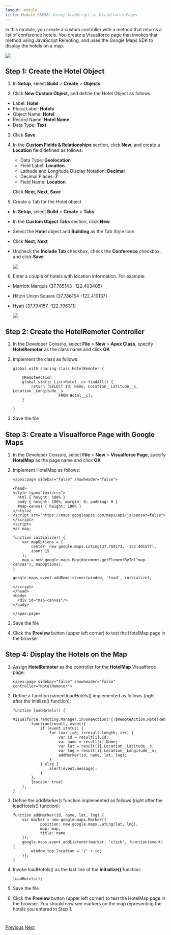 ```yaml
---
layout: module
title: Module 9&#58; Using JavaScript in Visualforce Pages
---
```

In this module, you create a custom controller with a method that returns a list of conference hotels. You create a Visualforce page that invokes that method using JavaScript Remoting, and uses the Google Maps SDK to display the hotels on a map.

![](images/hotelmap.jpg)

## Step 1: Create the Hotel Object

1. In **Setup**, select **Build** > **Create** > **Objects**

2. Click **New Custom Object**, and define the Hotel Object as follows:
  - Label: **Hotel**
  - Plural Label: **Hotels**
  - Object Name: **Hotel**
  - Record Name: **Hotel Name**
  - Data Type: **Text**

3. Click **Save**

4. In the **Custom Fields & Relationships** section, click **New**, and create a **Location** field defined as follows:
    - Data Type: **Geolocation**
    - Field Label: **Location**
    - Latitude and Longitude Display Notation: **Decimal**
    - Decimal Places: **7**
    - Field Name: **Location**

    Click **Next**, **Next**, **Save**

5. Create a Tab for the Hotel object
  - In **Setup**, select **Build** > **Create** > **Tabs**
  - In the **Custom Object Tabs** section, click **New**
  - Select the **Hotel** object and **Building** as the Tab Style Icon
  - Click **Next**, **Next**
  - Uncheck the **Include Tab** checkbox, check the **Conference** checkbox, and click **Save**

    ![](images/hotel-tab.jpg)

6. Enter a couple of hotels with location information. For example:
  - Marriott Marquis (37.785143 -122.403405)
  - Hilton Union Square (37.786164 -122.410137)
  - Hyatt (37.794157 -122.396311)

    ![](images/marriott.jpg)

## Step 2: Create the HotelRemoter Controller

1. In the Developer Console, select **File** > **New** > **Apex Class**, specify **HotelRemoter** as the class name and click **OK**

1. Implement the class as follows:

    ```
    global with sharing class HotelRemoter {

        @RemoteAction
        global static List<Hotel__c> findAll() {
            return [SELECT Id, Name, Location__Latitude__s, Location__Longitude__s
                        FROM Hotel__c];
        }

    }
    ```

1. Save the file  

## Step 3: Create a Visualforce Page with Google Maps

1. In the Developer Console, select **File** > **New** > **Visualforce Page**, specify **HotelMap** as the page name and click **OK**

1. Implement HotelMap as follows:

    ```
    <apex:page sidebar="false" showheader="false">
    
    <head>
    <style type="text/css">
      html { height: 100% }
      body { height: 100%; margin: 0; padding: 0 }
      #map-canvas { height: 100% }
    </style>
    <script src="https://maps.googleapis.com/maps/api/js?sensor=false"></script>
    <script>
    var map;
    
    function initialize() {
        var mapOptions = {
            center: new google.maps.LatLng(37.784173, -122.401557),
            zoom: 15
        };
        map = new google.maps.Map(document.getElementById("map-canvas"), mapOptions);
    }
    
    google.maps.event.addDomListener(window, 'load', initialize);
    
    </script>
    </head>
    <body>
      <div id="map-canvas"/>
    </body>
    
    </apex:page>
    ```

1. Save the file

1. Click the **Preview** button (upper left corner) to test the HotelMap page in the browser

## Step 4: Display the Hotels on the Map

1. Assign **HotelRemoter** as the controller for the **HotelMap** Visualforce page:

    ```
    <apex:page sidebar="false" showheader="false" controller="HotelRemoter">
    ```

1. Define a function named loadHotels() implemented as follows (right after the initilize() function):

    ```
    function loadHotels() {
        Visualforce.remoting.Manager.invokeAction('{!$RemoteAction.HotelRemoter.findAll}',
            function(result, event){
                if (event.status) {
                    for (var i=0; i<result.length; i++) {
                        var id = result[i].Id;
                        var name = result[i].Name;
                        var lat = result[i].Location__Latitude__s;
                        var lng = result[i].Location__Longitude__s;
                        addMarker(id, name, lat, lng);
                    }
                } else {
                    alert(event.message);
                }
            },
            {escape: true}
        );
    }
    ```

1. Define the addMarker() function implemented as follows (right after the loadHotels() function):

    ```
    function addMarker(id, name, lat, lng) {
        var marker = new google.maps.Marker({
      			position: new google.maps.LatLng(lat, lng),
      			map: map,
      			title: name
        });
        google.maps.event.addListener(marker, 'click', function(event) {
            window.top.location = '/' + id;
        });
  	}
    ```

1. Invoke loadHotels() as the last line of the **initialize()** function:

    ```
    loadHotels();
    ```

1. Save the file

1. Click the **Preview** button (upper left corner) to test the HotelMap page in the browser. You should now see markers on the map representing the hotels you entered in Step 1.


<div class="row" style="margin-top:40px;">
<div class="col-sm-12">
<a href="Creating-a-Controller-Extension.html" class="btn btn-default"><i class="glyphicon glyphicon-chevron-left"></i> Previous</a>
<a href="Using-the-Salesforce1-Platform-APIs.html" class="btn btn-default pull-right">Next <i class="glyphicon glyphicon-chevron-right"></i></a>
</div>
</div>
